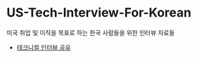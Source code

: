 # US-Tech-Interview-For-Korean
미국 취업 및 이직을 목표로 하는 한국 사람들을 위한 인터뷰 자료들

- [테크니컬 인터뷰 공유](./Share/Technical)
